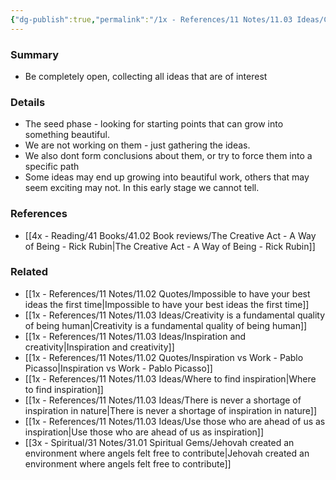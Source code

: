 ```yaml
---
{"dg-publish":true,"permalink":"/1x - References/11 Notes/11.03 Ideas/Collecting new ideas for creativity/","title":"Collecting new ideas for creativity","noteIcon":"","created":"2023-03-23T19:36:39.000+03:00","updated":"2024-02-14T20:18:34.295+03:00"}
---
```



### Summary
- Be completely open, collecting all ideas that are of interest

### Details
- The seed phase - looking for starting points that can grow into something beautiful.
- We are not working on them - just gathering the ideas.
- We also dont form conclusions about them, or try to force them into a specific path
- Some ideas may end up growing into beautiful work, others that may seem exciting may not. In this early stage we cannot tell.

### References
- [[4x - Reading/41 Books/41.02 Book reviews/The Creative Act - A Way of Being - Rick Rubin\|The Creative Act - A Way of Being - Rick Rubin]]

### Related
- [[1x - References/11 Notes/11.02 Quotes/Impossible to have your best ideas the first time\|Impossible to have your best ideas the first time]]
- [[1x - References/11 Notes/11.03 Ideas/Creativity is a fundamental quality of being human\|Creativity is a fundamental quality of being human]]
- [[1x - References/11 Notes/11.03 Ideas/Inspiration and creativity\|Inspiration and creativity]]
- [[1x - References/11 Notes/11.02 Quotes/Inspiration vs Work - Pablo Picasso\|Inspiration vs Work - Pablo Picasso]]
- [[1x - References/11 Notes/11.03 Ideas/Where to find inspiration\|Where to find inspiration]]
- [[1x - References/11 Notes/11.03 Ideas/There is never a shortage of inspiration in nature\|There is never a shortage of inspiration in nature]]
- [[1x - References/11 Notes/11.03 Ideas/Use those who are ahead of us as inspiration\|Use those who are ahead of us as inspiration]]
- [[3x - Spiritual/31 Notes/31.01 Spiritual Gems/Jehovah created an environment where angels felt free to contribute\|Jehovah created an environment where angels felt free to contribute]]